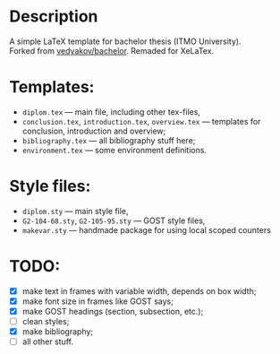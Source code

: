 # Description
A simple LaTeX template for bachelor thesis (ITMO University).  
Forked from [vedyakov/bachelor](https://github.com/vedyakov/bachelor). Remaded for XeLaTex.

# Templates:
* ``diplom.tex`` &mdash; main file, including other tex-files,
* ``conclusion.tex``, ``introduction.tex``, ``overview.tex`` &mdash; templates for conclusion, introduction and overview;
* ``bibliography.tex`` &mdash; all bibliography stuff here;
* ``environment.tex`` &mdash; some environment definitions.

# Style files:
* ``diplom.sty`` &mdash; main style file,
* ``G2-104-68.sty``, ``G2-105-95.sty`` &mdash; GOST style files,
* ``makevar.sty`` &mdash; handmade package for using local scoped counters

# TODO:
* [x] make text in frames with variable width, depends on box width;
* [x] make font size in frames like GOST says;
* [x] make GOST headings (section, subsection, etc.);
* [ ] clean styles;
* [x] make bibliography;
* [ ] all other stuff.
